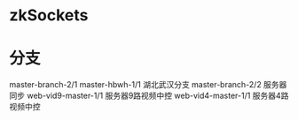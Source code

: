 # zkSockets
# 分支
master-branch-2/1
master-hbwh-1/1  湖北武汉分支
master-branch-2/2 服务器同步
web-vid9-master-1/1  服务器9路视频中控
web-vid4-master-1/1  服务器4路视频中控